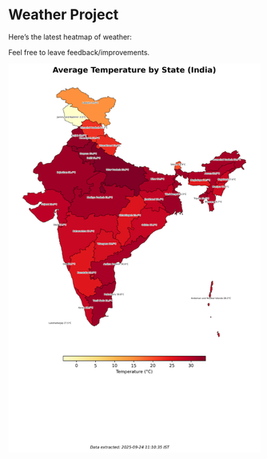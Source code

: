 # Weather Project

Here’s the latest heatmap of weather:

Feel free to leave feedback/improvements.

![India Heatmap](docs/assets/india_heatmap.png?v=D38455)
